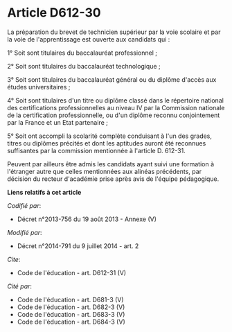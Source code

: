# Article D612-30

La préparation du brevet de technicien supérieur par la voie scolaire et par la voie de l'apprentissage est ouverte aux
candidats qui : 

1° Soit sont titulaires du baccalauréat professionnel ; 

2° Soit sont titulaires du baccalauréat technologique ; 

3° Soit sont titulaires du baccalauréat général ou du diplôme d'accès aux études universitaires ; 

4° Soit sont titulaires d'un titre ou diplôme classé dans le répertoire national des certifications professionnelles au
niveau IV par la Commission nationale de la certification professionnelle, ou d'un diplôme reconnu conjointement par la
France et un Etat partenaire ; 

5° Soit ont accompli la scolarité complète conduisant à l'un des grades, titres ou diplômes précités et dont les aptitudes
auront été reconnues suffisantes par la commission mentionnée à l'article D. 612-31. 

Peuvent par ailleurs être admis les candidats ayant suivi une formation à l'étranger autre que celles mentionnées aux alinéas
précédents, par décision du recteur d'académie prise après avis de l'équipe pédagogique.

**Liens relatifs à cet article**

_Codifié par_:

  - Décret n°2013-756 du 19 août 2013 -  Annexe (V)

_Modifié par_:

  - Décret n°2014-791 du 9 juillet 2014 - art. 2

_Cite_:

  - Code de l'éducation - art. D612-31 (V)

_Cité par_:

  - Code de l'éducation - art. D681-3 (V)
  - Code de l'éducation - art. D682-3 (V)
  - Code de l'éducation - art. D683-3 (V)
  - Code de l'éducation - art. D684-3 (V)
